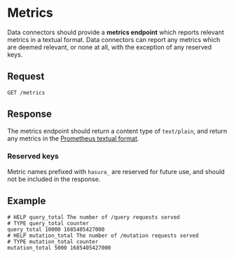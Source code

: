 # Metrics

Data connectors should provide a **metrics endpoint** which reports relevant metrics in a textual format. Data connectors can report any metrics which are deemed relevant, or none at all, with the exception of any reserved keys.

## Request

```
GET /metrics
```

## Response

The metrics endpoint should return a content type of `text/plain`, and return any metrics in the [Prometheus textual format](https://prometheus.io/docs/instrumenting/exposition_formats/#text-based-format).

### Reserved keys

Metric names prefixed with `hasura_` are reserved for future use, and should not be included in the response.

## Example

```
# HELP query_total The number of /query requests served
# TYPE query_total counter
query_total 10000 1685405427000
# HELP mutation_total The number of /mutation requests served
# TYPE mutation_total counter
mutation_total 5000 1685405427000
```
